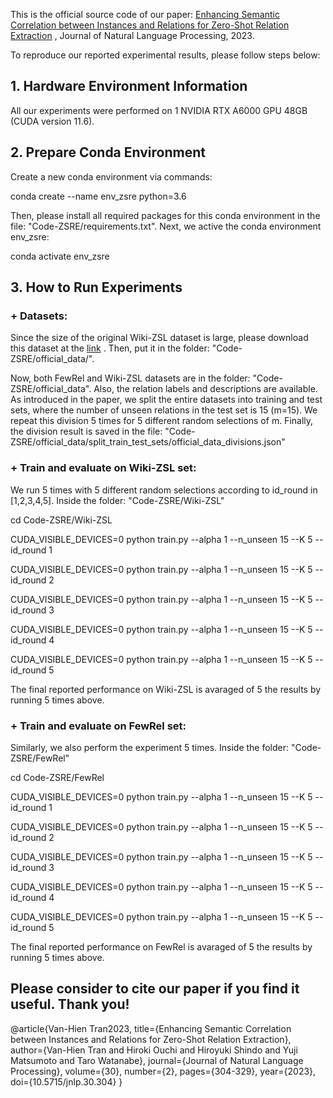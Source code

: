 This is the official source code of our paper: [Enhancing Semantic Correlation between Instances and Relations for Zero-Shot Relation Extraction](https://www.jstage.jst.go.jp/article/jnlp/30/2/30_304/_article/-char/en) , Journal of Natural Language Processing, 2023.

To reproduce our reported experimental results, please follow steps below:

## 1. **Hardware Environment Information**

All our experiments were performed on 1 NVIDIA RTX A6000 GPU 48GB (CUDA version 11.6). 

## 2. **Prepare Conda Environment**

Create a new conda environment via commands:

conda create --name env_zsre python=3.6

Then, please install all required packages for this conda environment in the file: "Code-ZSRE/requirements.txt". Next, we active the conda environment env_zsre:

conda activate env_zsre

## 3. **How to Run Experiments**

### + Datasets:

Since the size of the original Wiki-ZSL dataset is large, please download this dataset at the [link](https://drive.google.com/file/d/1TMYvAbe9wsB5GiWcUL5bMAs9x6CpvnAj/view?usp=sharing) .
Then, put it in the folder: "Code-ZSRE/official_data/".

Now, both FewRel and Wiki-ZSL datasets are in the folder: "Code-ZSRE/official_data". Also, the relation labels and descriptions are available.
As introduced in the paper, we split the entire datasets into training and test sets, where the number of unseen relations in the test set is 15 (m=15).
We repeat this division 5 times for 5 different random selections of m.
Finally, the division result is saved in the file: "Code-ZSRE/official_data/split_train_test_sets/official_data_divisions.json"

### + Train and evaluate on Wiki-ZSL set:
We run 5 times with 5 different random selections according to id_round in [1,2,3,4,5].
Inside the folder: "Code-ZSRE/Wiki-ZSL"

cd Code-ZSRE/Wiki-ZSL

CUDA_VISIBLE_DEVICES=0 python train.py --alpha 1 --n_unseen 15 --K 5 --id_round 1

CUDA_VISIBLE_DEVICES=0 python train.py --alpha 1 --n_unseen 15 --K 5 --id_round 2

CUDA_VISIBLE_DEVICES=0 python train.py --alpha 1 --n_unseen 15 --K 5 --id_round 3

CUDA_VISIBLE_DEVICES=0 python train.py --alpha 1 --n_unseen 15 --K 5 --id_round 4

CUDA_VISIBLE_DEVICES=0 python train.py --alpha 1 --n_unseen 15 --K 5 --id_round 5

The final reported performance on Wiki-ZSL is avaraged of 5 the results by running 5 times above.


### + Train and evaluate on FewRel set:
Similarly, we also perform the experiment 5 times.
Inside the folder: "Code-ZSRE/FewRel"

cd Code-ZSRE/FewRel

CUDA_VISIBLE_DEVICES=0 python train.py --alpha 1 --n_unseen 15 --K 5 --id_round 1

CUDA_VISIBLE_DEVICES=0 python train.py --alpha 1 --n_unseen 15 --K 5 --id_round 2

CUDA_VISIBLE_DEVICES=0 python train.py --alpha 1 --n_unseen 15 --K 5 --id_round 3

CUDA_VISIBLE_DEVICES=0 python train.py --alpha 1 --n_unseen 15 --K 5 --id_round 4

CUDA_VISIBLE_DEVICES=0 python train.py --alpha 1 --n_unseen 15 --K 5 --id_round 5

The final reported performance on FewRel is avaraged of 5 the results by running 5 times above.


## Please consider to cite our paper if you find it useful. Thank you!
@article{Van-Hien Tran2023,
  title={Enhancing Semantic Correlation between Instances and Relations for Zero-Shot Relation Extraction},
  author={Van-Hien Tran and Hiroki Ouchi and Hiroyuki Shindo and Yuji Matsumoto and Taro Watanabe},
  journal={Journal of Natural Language Processing},
  volume={30},
  number={2},
  pages={304-329},
  year={2023},
  doi={10.5715/jnlp.30.304}
}

